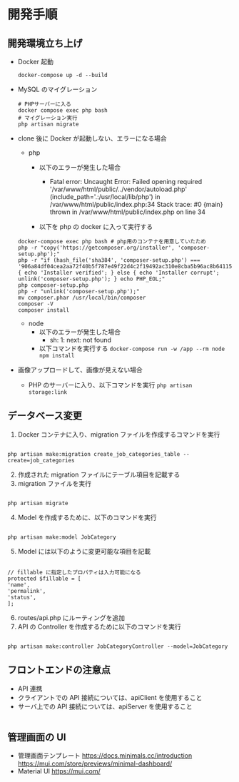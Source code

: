 # 開発手順

## 開発環境立ち上げ

- Docker 起動

  ```
  docker-compose up -d --build
  ```

- MySQL のマイグレーション

  ```
  # PHPサーバーに入る
  docker compose exec php bash
  # マイグレーション実行
  php artisan migrate
  ```

- clone 後に Docker が起動しない、エラーになる場合

  - php

    - 以下のエラーが発生した場合

      - Fatal error: Uncaught Error: Failed opening required '/var/www/html/public/../vendor/autoload.php' (include_path='.:/usr/local/lib/php') in /var/www/html/public/index.php:34 Stack trace: #0 {main} thrown in /var/www/html/public/index.php on line 34

    - 以下を php の docker に入って実行する

  ```
  docker-compose exec php bash # php用のコンテナを用意していたため
  php -r "copy('https://getcomposer.org/installer', 'composer-setup.php');"
  php -r "if (hash_file('sha384', 'composer-setup.php') === '906a84df04cea2aa72f40b5f787e49f22d4c2f19492ac310e8cba5b96ac8b64115ac402c8cd292b8a03482574915d1a8') { echo 'Installer verified'; } else { echo 'Installer corrupt'; unlink('composer-setup.php'); } echo PHP_EOL;"
  php composer-setup.php
  php -r "unlink('composer-setup.php');"
  mv composer.phar /usr/local/bin/composer
  composer -V
  composer install
  ```

  - node
    - 以下のエラーが発生した場合
      - sh: 1: next: not found
    - 以下コマンドを実行する
      `docker-compose run -w /app --rm node npm install`

- 画像アップロードして、画像が見えない場合
  - PHP のサーバーに入り、以下コマンドを実行
    `php artisan storage:link`

## データベース変更

1. Docker コンテナに入り、migration ファイルを作成するコマンドを実行

```

php artisan make:migration create_job_categories_table --create=job_categories

```

2. 作成された migration ファイルにテーブル項目を記載する
3. migration ファイルを実行

```

php artisan migrate

```

4. Model を作成するために、以下のコマンドを実行

```

php artisan make:model JobCategory

```

5. Model には以下のように変更可能な項目を記載

```

// fillable に指定したプロパティは入力可能になる
protected $fillable = [
'name',
'permalink',
'status',
];

```

6. routes/api.php にルーティングを追加
7. API の Controller を作成するために以下のコマンドを実行

```

php artisan make:controller JobCategoryController --model=JobCategory

```

## フロントエンドの注意点

- API 連携
- クライアントでの API 接続については、apiClient を使用すること
- サーバ上での API 接続については、apiServer を使用すること

```

```

## 管理画面の UI

- 管理画面テンプレート
  https://docs.minimals.cc/introduction
  https://mui.com/store/previews/minimal-dashboard/
- Material UI
  https://mui.com/
